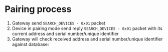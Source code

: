 # Pairing process

1. Gateway send `SEARCH_DEVICES - 0x01` packet
2. Device in pairing mode send reply `SEARCH_DEVICES - 0x01` packet with its current address and serial number/unique identifier
3. Gateway will check received address and serial number/unique identifier against database:
